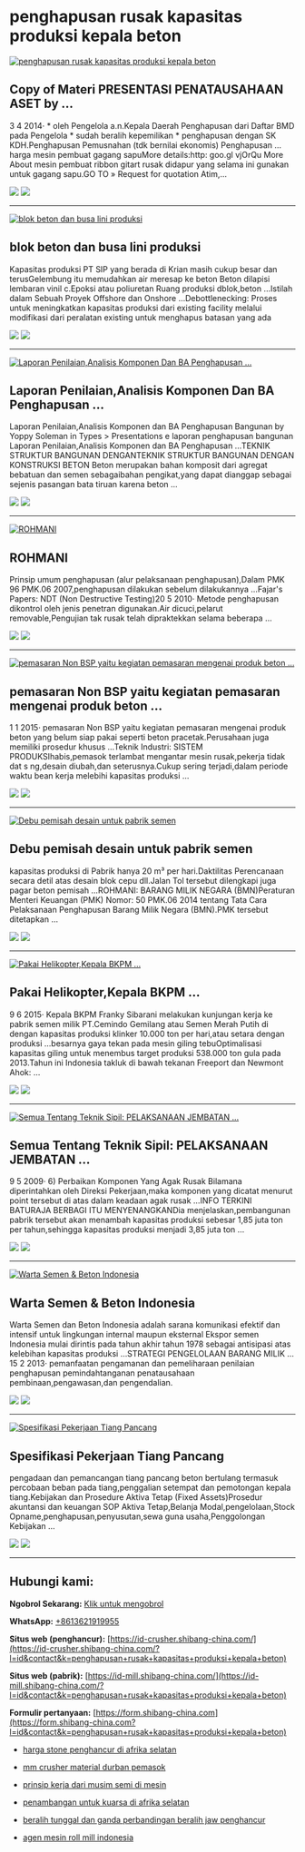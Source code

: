 # penghapusan rusak kapasitas produksi kepala beton

<a href="https://swt.shibang-china.com/?l=id&img&k=penghapusan+rusak+kapasitas+produksi+kepala+beton" target="_blank">![penghapusan rusak kapasitas produksi kepala beton](http://static.shibang-china.com/all-800x300/735.jpg)</a>

## Copy of Materi PRESENTASI PENATAUSAHAAN ASET by …
3 4 2014· * oleh Pengelola a.n.Kepala Daerah Penghapusan dari Daftar BMD pada Pengelola * sudah beralih kepemilikan * penghapusan dengan SK KDH.Penghapusan Pemusnahan (tdk bernilai ekonomis) Penghapusan …harga mesin pembuat gagang sapuMore details:http: goo.gl vjOrQu More About mesin pembuat ribbon gitart rusak didapur yang selama ini gunakan untuk gagang sapu.GO TO » Request for quotation Atim,…


<a href="https://whatsapp.shibangsoft.com/WhatsApp.php" target="_blank" title="WhatsApp">![](http://static.shibang-china.com/icon/whatsapp.png)</a> <a href="https://swt.shibang-china.com/?l=id&icon&k=penghapusan+rusak+kapasitas+produksi+kepala+beton" target="_blank">![](http://static.shibang-china.com/icon/chat-id.png)</a>

---

<a href="https://swt.shibang-china.com/?l=id&img&k=penghapusan+rusak+kapasitas+produksi+kepala+beton" target="_blank">![blok beton dan busa lini produksi](http://static.shibang-china.com/all-800x300/1041.jpg)</a>

## blok beton dan busa lini produksi
Kapasitas produksi PT SIP yang berada di Krian masih cukup besar dan terusGelembung itu memudahkan air meresap ke beton Beton dilapisi lembaran vinil c.Epoksi atau poliuretan Ruang produksi dblok,beton …Istilah dalam Sebuah Proyek Offshore dan Onshore …Debottlenecking: Proses untuk meningkatkan kapasitas produksi dari existing facility melalui modifikasi dari peralatan existing untuk menghapus batasan yang ada


<a href="https://whatsapp.shibangsoft.com/WhatsApp.php" target="_blank" title="WhatsApp">![](http://static.shibang-china.com/icon/whatsapp.png)</a> <a href="https://swt.shibang-china.com/?l=id&icon&k=penghapusan+rusak+kapasitas+produksi+kepala+beton" target="_blank">![](http://static.shibang-china.com/icon/chat-id.png)</a>

---

<a href="https://swt.shibang-china.com/?l=id&img&k=penghapusan+rusak+kapasitas+produksi+kepala+beton" target="_blank">![Laporan Penilaian,Analisis Komponen Dan BA Penghapusan …](http://static.shibang-china.com/all-800x300/944.jpg)</a>

## Laporan Penilaian,Analisis Komponen Dan BA Penghapusan …
Laporan Penilaian,Analisis Komponen dan BA Penghapusan Bangunan by Yoppy Soleman in Types > Presentations e laporan penghapusan bangunan Laporan Penilaian,Analisis Komponen dan BA Penghapusan …TEKNIK STRUKTUR BANGUNAN DENGANTEKNIK STRUKTUR BANGUNAN DENGAN KONSTRUKSI BETON Beton merupakan bahan komposit dari agregat bebatuan dan semen sebagaibahan pengikat,yang dapat dianggap sebagai sejenis pasangan bata tiruan karena beton …


<a href="https://whatsapp.shibangsoft.com/WhatsApp.php" target="_blank" title="WhatsApp">![](http://static.shibang-china.com/icon/whatsapp.png)</a> <a href="https://swt.shibang-china.com/?l=id&icon&k=penghapusan+rusak+kapasitas+produksi+kepala+beton" target="_blank">![](http://static.shibang-china.com/icon/chat-id.png)</a>

---

<a href="https://swt.shibang-china.com/?l=id&img&k=penghapusan+rusak+kapasitas+produksi+kepala+beton" target="_blank">![ROHMANI](http://static.shibang-china.com/all-800x300/1251.jpg)</a>

## ROHMANI
Prinsip umum penghapusan (alur pelaksanaan penghapusan),Dalam PMK 96 PMK.06 2007,penghapusan dilakukan sebelum dilakukannya …Fajar's Papers: NDT (Non Destructive Testing)20 5 2010· Metode penghapusan dikontrol oleh jenis penetran digunakan.Air dicuci,pelarut removable,Pengujian tak rusak telah dipraktekkan selama beberapa …


<a href="https://whatsapp.shibangsoft.com/WhatsApp.php" target="_blank" title="WhatsApp">![](http://static.shibang-china.com/icon/whatsapp.png)</a> <a href="https://swt.shibang-china.com/?l=id&icon&k=penghapusan+rusak+kapasitas+produksi+kepala+beton" target="_blank">![](http://static.shibang-china.com/icon/chat-id.png)</a>

---

<a href="https://swt.shibang-china.com/?l=id&img&k=penghapusan+rusak+kapasitas+produksi+kepala+beton" target="_blank">![pemasaran Non BSP yaitu kegiatan pemasaran mengenai produk beton …](http://static.shibang-china.com/all-800x300/257.jpg)</a>

## pemasaran Non BSP yaitu kegiatan pemasaran mengenai produk beton …
1 1 2015· pemasaran Non BSP yaitu kegiatan pemasaran mengenai produk beton yang belum siap pakai seperti beton pracetak.Perusahaan juga memiliki prosedur khusus …Teknik Industri: SISTEM PRODUKSIhabis,pemasok terlambat mengantar mesin rusak,pekerja tidak dat s ng,desain diubah,dan seterusnya.Cukup sering terjadi,dalam periode waktu bean kerja melebihi kapasitas produksi …


<a href="https://whatsapp.shibangsoft.com/WhatsApp.php" target="_blank" title="WhatsApp">![](http://static.shibang-china.com/icon/whatsapp.png)</a> <a href="https://swt.shibang-china.com/?l=id&icon&k=penghapusan+rusak+kapasitas+produksi+kepala+beton" target="_blank">![](http://static.shibang-china.com/icon/chat-id.png)</a>

---

<a href="https://swt.shibang-china.com/?l=id&img&k=penghapusan+rusak+kapasitas+produksi+kepala+beton" target="_blank">![Debu pemisah desain untuk pabrik semen](http://static.shibang-china.com/all-800x300/905.jpg)</a>

## Debu pemisah desain untuk pabrik semen
kapasitas produksi di Pabrik hanya 20 m³ per hari.Daktilitas Perencanaan secara detil atas desain blok cepu dll.Jalan Tol tersebut dilengkapi juga pagar beton pemisah …ROHMANI: BARANG MILIK NEGARA (BMN)Peraturan Menteri Keuangan (PMK) Nomor: 50 PMK.06 2014 tentang Tata Cara Pelaksanaan Penghapusan Barang Milik Negara (BMN).PMK tersebut ditetapkan …


<a href="https://whatsapp.shibangsoft.com/WhatsApp.php" target="_blank" title="WhatsApp">![](http://static.shibang-china.com/icon/whatsapp.png)</a> <a href="https://swt.shibang-china.com/?l=id&icon&k=penghapusan+rusak+kapasitas+produksi+kepala+beton" target="_blank">![](http://static.shibang-china.com/icon/chat-id.png)</a>

---

<a href="https://swt.shibang-china.com/?l=id&img&k=penghapusan+rusak+kapasitas+produksi+kepala+beton" target="_blank">![Pakai Helikopter,Kepala BKPM …](http://static.shibang-china.com/all-800x300/1286.jpg)</a>

## Pakai Helikopter,Kepala BKPM …
9 6 2015· Kepala BKPM Franky Sibarani melakukan kunjungan kerja ke pabrik semen milik PT.Cemindo Gemilang atau Semen Merah Putih di dengan kapasitas produksi klinker 10.000 ton per hari,atau setara dengan produksi …besarnya gaya tekan pada mesin giling tebuOptimalisasi kapasitas giling untuk menembus target produksi 538.000 ton gula pada 2013.Tahun ini Indonesia takluk di bawah tekanan Freeport dan Newmont Ahok: …


<a href="https://whatsapp.shibangsoft.com/WhatsApp.php" target="_blank" title="WhatsApp">![](http://static.shibang-china.com/icon/whatsapp.png)</a> <a href="https://swt.shibang-china.com/?l=id&icon&k=penghapusan+rusak+kapasitas+produksi+kepala+beton" target="_blank">![](http://static.shibang-china.com/icon/chat-id.png)</a>

---

<a href="https://swt.shibang-china.com/?l=id&img&k=penghapusan+rusak+kapasitas+produksi+kepala+beton" target="_blank">![Semua Tentang Teknik Sipil: PELAKSANAAN JEMBATAN …](http://static.shibang-china.com/all-800x300/520.jpg)</a>

## Semua Tentang Teknik Sipil: PELAKSANAAN JEMBATAN …
9 5 2009· 6) Perbaikan Komponen Yang Agak Rusak Bilamana diperintahkan oleh Direksi Pekerjaan,maka komponen yang dicatat menurut point tersebut di atas dalam keadaan agak rusak …INFO TERKINI BATURAJA BERBAGI ITU MENYENANGKANDia menjelaskan,pembangunan pabrik tersebut akan menambah kapasitas produksi sebesar 1,85 juta ton per tahun,sehingga kapasitas produksi menjadi 3,85 juta ton …


<a href="https://whatsapp.shibangsoft.com/WhatsApp.php" target="_blank" title="WhatsApp">![](http://static.shibang-china.com/icon/whatsapp.png)</a> <a href="https://swt.shibang-china.com/?l=id&icon&k=penghapusan+rusak+kapasitas+produksi+kepala+beton" target="_blank">![](http://static.shibang-china.com/icon/chat-id.png)</a>

---

<a href="https://swt.shibang-china.com/?l=id&img&k=penghapusan+rusak+kapasitas+produksi+kepala+beton" target="_blank">![Warta Semen & Beton Indonesia](http://static.shibang-china.com/all-800x300/1364.jpg)</a>

## Warta Semen & Beton Indonesia
Warta Semen dan Beton Indonesia adalah sarana komunikasi efektif dan intensif untuk lingkungan internal maupun eksternal Ekspor semen Indonesia mulai dirintis pada tahun akhir tahun 1978 sebagai antisipasi atas kelebihan kapasitas produksi …STRATEGI PENGELOLAAN BARANG MILIK …15 2 2013· pemanfaatan pengamanan dan pemeliharaan penilaian penghapusan pemindahtanganan penatausahaan pembinaan,pengawasan,dan pengendalian.


<a href="https://whatsapp.shibangsoft.com/WhatsApp.php" target="_blank" title="WhatsApp">![](http://static.shibang-china.com/icon/whatsapp.png)</a> <a href="https://swt.shibang-china.com/?l=id&icon&k=penghapusan+rusak+kapasitas+produksi+kepala+beton" target="_blank">![](http://static.shibang-china.com/icon/chat-id.png)</a>

---

<a href="https://swt.shibang-china.com/?l=id&img&k=penghapusan+rusak+kapasitas+produksi+kepala+beton" target="_blank">![Spesifikasi Pekerjaan Tiang Pancang](http://static.shibang-china.com/all-800x300/1294.jpg)</a>

## Spesifikasi Pekerjaan Tiang Pancang
pengadaan dan pemancangan tiang pancang beton bertulang termasuk percobaan beban pada tiang,penggalian setempat dan pemotongan kepala tiang.Kebijakan dan Prosedure Aktiva Tetap (Fixed Assets)Prosedur akuntansi dan keuangan SOP Aktiva Tetap,Belanja Modal,pengelolaan,Stock Opname,penghapusan,penyusutan,sewa guna usaha,Penggolongan Kebijakan …


<a href="https://whatsapp.shibangsoft.com/WhatsApp.php" target="_blank" title="WhatsApp">![](http://static.shibang-china.com/icon/whatsapp.png)</a> <a href="https://swt.shibang-china.com/?l=id&icon&k=penghapusan+rusak+kapasitas+produksi+kepala+beton" target="_blank">![](http://static.shibang-china.com/icon/chat-id.png)</a>

---
## Hubungi kami:

**Ngobrol Sekarang:** [Klik untuk mengobrol](https://swt.shibang-china.com?l=id&contact&k=penghapusan+rusak+kapasitas+produksi+kepala+beton)

**WhatsApp:**  [+8613621919955](https://whatsapp.shibangsoft.com/WhatsApp.php)

**Situs web (penghancur):** [https://id-crusher.shibang-china.com/](https://id-crusher.shibang-china.com/?l=id&contact&k=penghapusan+rusak+kapasitas+produksi+kepala+beton)

**Situs web (pabrik):** [https://id-mill.shibang-china.com/](https://id-mill.shibang-china.com/?l=id&contact&k=penghapusan+rusak+kapasitas+produksi+kepala+beton)

**Formulir pertanyaan:** [https://form.shibang-china.com](https://form.shibang-china.com?l=id&contact&k=penghapusan+rusak+kapasitas+produksi+kepala+beton)

* [harga stone penghancur di afrika selatan](../22/harga%20stone%20penghancur%20di%20afrika%20selatan.md)

* [mm crusher material durban pemasok](../16/mm%20crusher%20material%20durban%20pemasok.md)

* [prinsip kerja dari musim semi di mesin](../28/prinsip%20kerja%20dari%20musim%20semi%20di%20mesin.md)

* [penambangan untuk kuarsa di afrika selatan](../16/penambangan%20untuk%20kuarsa%20di%20afrika%20selatan.md)

* [beralih tunggal dan ganda perbandingan beralih jaw penghancur](../27/beralih%20tunggal%20dan%20ganda%20perbandingan%20beralih%20jaw%20penghancur.md)

* [agen mesin roll mill indonesia](../19/agen%20mesin%20roll%20mill%20indonesia.md)